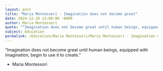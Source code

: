 ```yaml
---
layout: post
title: "Maria Montessori - Imagination does not become great"
date: 2024-12-28 12:00:00 -0000
author: Maria Montessori
quote: "“Imagination does not become great until human beings, equipped with imagination, begin to use it to create.”"
subject: Education
permalink: /Education/Maria Montessori/Maria Montessori - Imagination does not become great
---
```


“Imagination does not become great until human beings, equipped with imagination, begin to use it to create.”

- Maria Montessori
